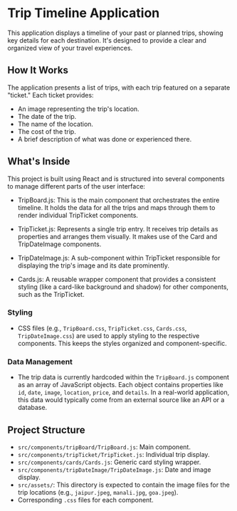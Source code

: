 # Trip Timeline Application

This application displays a timeline of your past or planned trips, showing key details for each destination. It's designed to provide a clear and organized view of your travel experiences.

## How It Works

The application presents a list of trips, with each trip featured on a separate "ticket." Each ticket provides:

-   An image representing the trip's location.
-   The date of the trip.
-   The name of the location.
-   The cost of the trip.
-   A brief description of what was done or experienced there.

## What's Inside 

This project is built using React and is structured into several components to manage different parts of the user interface:

-   TripBoard.js: This is the main component that orchestrates the entire timeline. It holds the data for all the trips and maps through them to render individual TripTicket components.

-   TripTicket.js: Represents a single trip entry. It receives trip details as properties and arranges them visually. It makes use of the Card and TripDateImage components.

-   TripDateImage.js: A sub-component within TripTicket responsible for displaying the trip's image and its date prominently.

-   Cards.js: A reusable wrapper component that provides a consistent styling (like a card-like background and shadow) for other components, such as the TripTicket.

### Styling

-   CSS files (e.g., `TripBoard.css`, `TripTicket.css`, `Cards.css`, `TripDateImage.css`) are used to apply styling to the respective components. This keeps the styles organized and component-specific.

### Data Management

-   The trip data is currently hardcoded within the `TripBoard.js` component as an array of JavaScript objects. Each object contains properties like `id`, `date`, `image`, `location`, `price`, and `details`. In a real-world application, this data would typically come from an external source like an API or a database.

## Project Structure

-   `src/components/tripBoard/TripBoard.js`: Main component.
-   `src/components/tripTicket/TripTicket.js`: Individual trip display.
-   `src/components/cards/Cards.js`: Generic card styling wrapper.
-   `src/components/tripDateImage/TripDateImage.js`: Date and image display.
-   `src/assets/`: This directory is expected to contain the image files for the trip locations (e.g., `jaipur.jpeg`, `manali.jpg`, `goa.jpeg`).
-   Corresponding `.css` files for each component.
